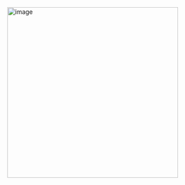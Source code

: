 <img width="391" alt="image" src="https://github.com/user-attachments/assets/5e3e6aa3-2ad8-4f30-af26-5bbda23fbf40">
